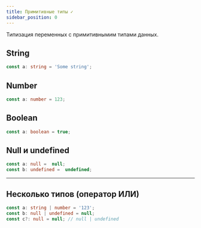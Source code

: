 ```yaml
---
title: Примитивные типы ✓
sidebar_position: 0
---
```


Типизация переменных с примитивнымим типами данных.

## String

```ts
const a: string = 'Some string';
```

## Number

```ts
const a: number = 123;
```

## Boolean

```ts
const a: boolean = true;
```

## Null и undefined

```ts
const a: null =  null;
const b: undefined =  undefined;
```

---

## Несколько типов (оператор ИЛИ)

```ts
const a: string | number = '123';
const b: null | undefined = null;
const c?: null = null; // null | undefined 
```



